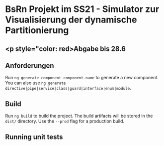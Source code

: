# BsRn Projekt im SS21 - Simulator zur Visualisierung der dynamische Partitionierung


## <p style="color: red>Abgabe bis 28.6</p>

## Anforderungen

Run `ng generate component component-name` to generate a new component. You can also use `ng generate directive|pipe|service|class|guard|interface|enum|module`.

## Build

Run `ng build` to build the project. The build artifacts will be stored in the `dist/` directory. Use the `--prod` flag for a production build.

## Running unit tests
